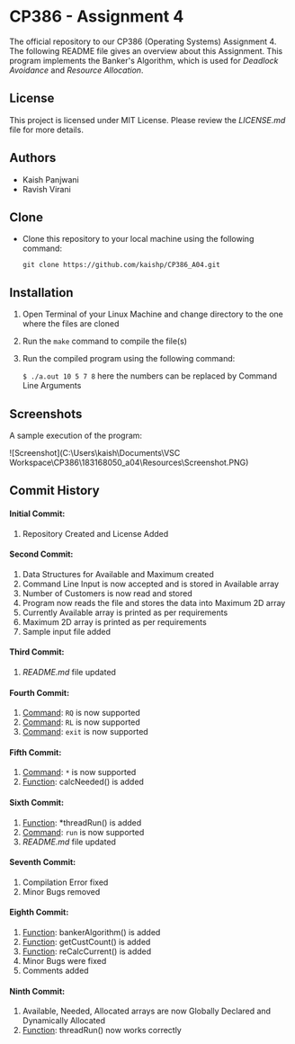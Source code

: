# **CP386 - Assignment 4**

The official repository to our CP386 (Operating Systems) Assignment 4. The following README file gives an overview about this Assignment. This program implements the Banker's Algorithm, which is used for *Deadlock Avoidance* and *Resource Allocation*.



 

## License

This project is licensed under MIT License. Please review the *LICENSE.md* file for more details.



 

## Authors

- Kaish Panjwani
- Ravish Virani



 

## Clone

- Clone this repository to your local machine using the following command:

  `git clone https://github.com/kaishp/CP386_A04.git`



 

## Installation

1. Open Terminal of your Linux Machine and change directory to the one where the files are cloned

2. Run the `make` command to compile the file(s)

3. Run the compiled program using the following command:

   `$ ./a.out 10 5 7 8`  here the numbers can be replaced by Command Line Arguments



 

## Screenshots

A sample execution of the program:

![Screenshot](C:\Users\kaish\Documents\VSC Workspace\CP386\183168050_a04\Resources\Screenshot.PNG)

 

## Commit History

#### Initial Commit:

1. Repository Created and License Added

 

#### Second Commit:

1. Data Structures for Available and Maximum created
2. Command Line Input is now accepted and is stored in Available array
3. Number of Customers is now read and stored
4. Program now reads the file and stores the data into Maximum 2D array
5. Currently Available array is printed as per requirements
6. Maximum 2D array is printed as per requirements
7. Sample input file added

  

#### Third Commit:

1. *README.md* file updated

  

#### Fourth Commit:

1. <u>Command</u>: `RQ` is now supported
2. <u>Command</u>: `RL` is now supported
3. <u>Command</u>: `exit` is now supported

  

#### Fifth Commit:

1. <u>Command</u>: `*` is now supported
2. <u>Function</u>: calcNeeded() is added

  

#### Sixth Commit:

1. <u>Function</u>: *threadRun() is added
2. <u>Command</u>: `run` is now supported
3. *README.md* file updated



#### Seventh Commit:

1. Compilation Error fixed
2. Minor Bugs removed



#### Eighth Commit:

1. <u>Function</u>: bankerAlgorithm() is added
2. <u>Function</u>: getCustCount() is added
3. <u>Function</u>: reCalcCurrent() is added
4. Minor Bugs were fixed
5. Comments added



#### Ninth Commit:

1. Available, Needed, Allocated arrays are now Globally Declared and Dynamically Allocated
2. <u>Function</u>: threadRun() now works correctly